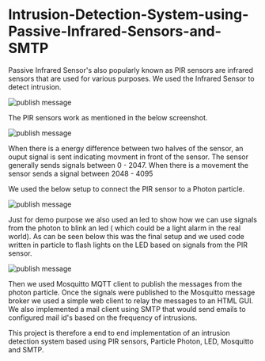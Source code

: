 # Intrusion-Detection-System-using-Passive-Infrared-Sensors-and-SMTP

Passive Infrared Sensor's also popularly known as PIR sensors are infrared sensors that are used for various purposes.
We used the Infrared Sensor to detect intrusion. 

![publish message](https://raw.githubusercontent.com/imjuoy/Intrusion-Detection-System-using-Passive-Infrared-Sensors-and-SMTP/master/PIR_Sensors.png)

The PIR sensors work as mentioned in the below screenshot.

![publish message](https://raw.githubusercontent.com/imjuoy/Intrusion-Detection-System-using-Passive-Infrared-Sensors-and-SMTP/master/HowItWorks.png)

When there is a energy difference between two halves of the sensor, an ouput signal is sent indicating movment in front of the sensor.
The sensor generally sends signals between 0 - 2047.
When there is a movement the sensor sends a signal between 2048 - 4095

We used the below setup to connect the PIR sensor to a Photon particle.

![publish message](https://raw.githubusercontent.com/imjuoy/Intrusion-Detection-System-using-Passive-Infrared-Sensors-and-SMTP/master/Setup.jpg)

Just for demo purpose we also used an led to show how we can use signals from the photon to blink an led ( which could be a light alarm in the real world).
As can be seen below this was the final setup and we used code written in particle to flash lights on the LED based on signals from the PIR sensor.

![publish message](https://raw.githubusercontent.com/imjuoy/Intrusion-Detection-System-using-Passive-Infrared-Sensors-and-SMTP/master/Setup_Final.png)

Then we used Mosquitto MQTT client to publish the messages from the photon particle. Once the signals were published to the Mosquitto message broker
we used a simple web client to relay the messages to an HTML GUI.
We also implemented a mail client using SMTP that would send emails to configured mail id's based on the frequency of intrusions.

This project is therefore a end to end implementation of an intrusion detection system based using PIR sensors, Particle Photon, LED, Mosquitto and SMTP.

